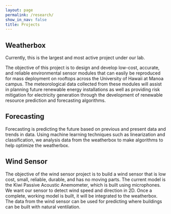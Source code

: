 ```yaml
---
layout: page
permalink: /research/
show_in_nav: false
title: Projects
---
```


<h2>Weatherbox</h2>

Currently, this is the largest and most active project under our lab.

The objective of this project is to design and develop low-cost, accurate, and 
reliable environmental sensor modules that can easily be reproduced for mass 
deployment on rooftops across the University of Hawaii at Manoa campus. The 
meteorological data collected from these modules will assist in planning future 
renewable energy installations as well as providing risk mitigation for 
electricity generation through the development of renewable resource prediction 
and forecasting algorithms.

<h2>Forecasting</h2>

Forecasting is predicting the future based on previous and present data and 
trends in data. Using machine learning techniques such as linearization and 
classification, we analysis data from the weatherbox to make algorithms to help 
optimize the weatherbox.

<h2>Wind Sensor</h2>

The objective of the wind sensor project is to build a wind sensor that is low 
cost, small, reliable, durable, and has no moving parts. The current model is 
the Kiwi Passive Acoustic Anemometer, which is built using microphones. We want 
our sensor to detect wind speed and direction in 2D. Once a complete, working 
model is built, it will be integrated to the weatherbox. The data from the wind 
sensor can be used for predicting where buildings can be built with natural 
ventilation.

